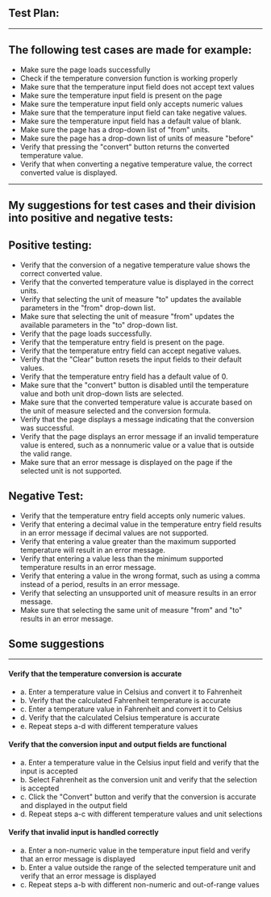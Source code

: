 ## Test Plan:

---
## The following test cases are made for example:
* Make sure the page loads successfully
* Check if the temperature conversion function is working properly
* Make sure that the temperature input field does not accept text values
* Make sure the temperature input field is present on the page
* Make sure the temperature input field only accepts numeric values
* Make sure that the temperature input field can take negative values.
* Make sure the temperature input field has a default value of blank.
* Make sure the page has a drop-down list of "from" units.
* Make sure the page has a drop-down list of units of measure "before"
* Verify that pressing the "convert" button returns the converted temperature value.
* Verify that when converting a negative temperature value, the correct converted value is displayed.

---

## My suggestions for test cases and their division into positive and negative tests:

## Positive testing:

* Verify that the conversion of a negative temperature value shows the correct converted value.
* Verify that the converted temperature value is displayed in the correct units.
* Verify that selecting the unit of measure "to" updates the available parameters in the "from" drop-down list.
* Make sure that selecting the unit of measure "from" updates the available parameters in the "to" drop-down list.
* Verify that the page loads successfully.
* Verify that the temperature entry field is present on the page.
* Verify that the temperature entry field can accept negative values.
* Verify that the "Clear" button resets the input fields to their default values.
* Verify that the temperature entry field has a default value of 0.
* Make sure that the "convert" button is disabled until the temperature value and both unit drop-down lists are selected.
* Make sure that the converted temperature value is accurate based on the unit of measure selected and the conversion formula.
* Verify that the page displays a message indicating that the conversion was successful.
* Verify that the page displays an error message if an invalid temperature value is entered, such as a nonnumeric value or a value that is outside the valid range.
* Make sure that an error message is displayed on the page if the selected unit is not supported.

## Negative Test:

* Verify that the temperature entry field accepts only numeric values.
* Verify that entering a decimal value in the temperature entry field results in an error message if decimal values are not supported.
* Verify that entering a value greater than the maximum supported temperature will result in an error message.
* Verify that entering a value less than the minimum supported temperature results in an error message.
* Verify that entering a value in the wrong format, such as using a comma instead of a period, results in an error message.
* Verify that selecting an unsupported unit of measure results in an error message.
* Make sure that selecting the same unit of measure "from" and "to" results in an error message.

## Some suggestions

---

#### Verify that the temperature conversion is accurate
* a. Enter a temperature value in Celsius and convert it to Fahrenheit
* b. Verify that the calculated Fahrenheit temperature is accurate
* c. Enter a temperature value in Fahrenheit and convert it to Celsius
* d. Verify that the calculated Celsius temperature is accurate
* e. Repeat steps a-d with different temperature values

#### Verify that the conversion input and output fields are functional
* a. Enter a temperature value in the Celsius input field and verify that the input is accepted
* b. Select Fahrenheit as the conversion unit and verify that the selection is accepted
* c. Click the "Convert" button and verify that the conversion is accurate and displayed in the output field
* d. Repeat steps a-c with different temperature values and unit selections

#### Verify that invalid input is handled correctly
* a. Enter a non-numeric value in the temperature input field and verify that an error message is displayed
* b. Enter a value outside the range of the selected temperature unit and verify that an error message is displayed
* c. Repeat steps a-b with different non-numeric and out-of-range values
